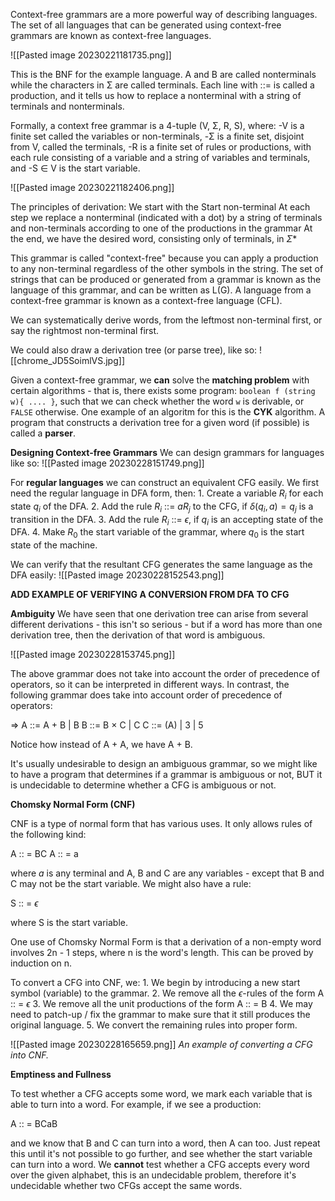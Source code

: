 Context-free grammars are a more powerful way of describing languages. The set of all languages that can be generated using context-free grammars are known as context-free languages. 

![[Pasted image 20230221181735.png]]

This is the BNF for the example language. A and B are called nonterminals while the characters in Σ are called terminals. Each line with ::= is called a production, and it tells us how to replace a nonterminal with a string of terminals and nonterminals.

Formally, a context free grammar is a 4-tuple (V, Σ, R, S), where:
	-V is a finite set called the variables or non-terminals,
	-Σ is a finite set, disjoint from V, called the terminals,
	-R is a finite set of rules or productions, with each rule consisting of a variable and a string of variables and terminals, and
	-S ∈ V is the start variable.

![[Pasted image 20230221182406.png]]

The principles of derivation:
	We start with the Start non-terminal
	At each step we replace a nonterminal (indicated with a dot) by a string of terminals and non-terminals according to one of the productions in the grammar
	At the end, we have the desired word, consisting only of terminals, in $\Sigma$*

This grammar is called "context-free" because you can apply a production to any non-terminal regardless of the other symbols in the string. The set of strings that can be produced or generated from a grammar is known as the language of this grammar, and can be written as L(G). A language from a context-free grammar is known as a context-free language (CFL).

We can systematically derive words, from the leftmost non-terminal first, or say the rightmost non-terminal first.

We could also draw a derivation tree (or parse tree), like so:
![[chrome_JD5SoimlVS.jpg]]

Given a context-free grammar, we **can** solve the **matching problem** with certain algorithms - that is, there exists some program: 
`boolean f (string w){ .... }`, such that we can check whether the word `w` is derivable, or `FALSE` otherwise. One example of an algoritm for this is the **CYK** algorithm. A program that constructs a derivation tree for a given word (if possible) is called a **parser**.

**Designing Context-free Grammars**
We can design grammars for languages like so:
![[Pasted image 20230228151749.png]]

For **regular languages** we can construct an equivalent CFG easily. We first need the regular language in DFA form, then:
	1. Create a variable $R_i$ for each state $q_i$ of the DFA.
	2. Add the rule $R_i$ ::= $aR_j$ to the CFG, if $\delta (q_i,a) = q_j$ is a transition in the DFA.
	3. Add the rule $R_i$ ::= $\epsilon$, if $q_i$ is an accepting state of the DFA.
	4. Make $R_0$ the start variable of the grammar, where $q_0$ is the start state of the machine.

We can verify that the resultant CFG generates the same language as the DFA easily:
![[Pasted image 20230228152543.png]]

**ADD EXAMPLE OF VERIFYING A CONVERSION FROM DFA TO CFG**

**Ambiguity**
We have seen that one derivation tree can arise from several different derivations - this isn't so serious - but if a word has more than one derivation tree, then the derivation of that word is ambiguous. 

![[Pasted image 20230228153745.png]]

The above grammar does not take into account the order of precedence of operators, so it can be interpreted in different ways. In contrast, the following grammar does take into account order of precedence of operators:

⇒ A ::= A + B | B
   B ::= B × C | C
   C ::= (A) | 3 | 5

Notice how instead of A + A, we have A + B.

It's usually undesirable to design an ambiguous grammar, so we might like to have a program that determines if a grammar is ambiguous or not, BUT it is undecidable to determine whether a CFG is ambiguous or not.

**Chomsky Normal Form (CNF)**

CNF is a type of normal form that has various uses. It only allows rules of the following kind:

A :: = BC
A :: = a

where *a* is any terminal and A, B and C are any variables - except that B and C may not be the start variable.  We might also have a rule:

S :: = $\epsilon$ 

where S is the start variable.

One use of Chomsky Normal Form is that a derivation of a non-empty word involves 2n - 1 steps, where n is the word's length. This can be proved by induction on n.

To convert a CFG into CNF, we:
	1. We begin by introducing a new start symbol (variable) to the grammar.
	2. We remove all the $\epsilon$-rules of the form A :: = $\epsilon$ 
	3. We remove all the unit productions of the form A :: = B
	4. We may need to patch-up / fix the grammar to make sure that it still produces the original language.
	5. We convert the remaining rules into proper form.

![[Pasted image 20230228165659.png]]
*An example of converting a CFG into CNF.*

**Emptiness and Fullness**

To test whether a CFG accepts some word, we mark each variable that is able to turn into a word. For example, if we see a production:

A :: = BCaB

and we know that B and C can turn into a word, then A can too. Just repeat this until it's not possible to go further, and see whether the start variable can turn into a word. We **cannot** test whether a CFG accepts every word over the given alphabet, this is an undecidable problem, therefore it's undecidable whether two CFGs accept the same words.